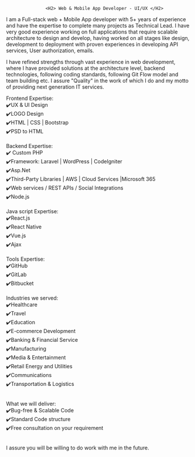 
                   <H2> Web & Mobile App Developer - UI/UX </H2>
I am a Full-stack web + Mobile App developer with 5+ years of experience and have the expertise to complete many projects as Technical Lead. I have very good experience working on full applications that require scalable architecture to design and develop, having worked on all stages like design, development to deployment with proven experiences in developing API services, User authorization, emails.

I have refined strengths through vast experience in web development, where I have provided solutions at the architecture level, backend technologies, following coding standards, following Git Flow model and team building etc. I assure "Quality" in the work of which I do and my motto of providing next generation IT services.

Frontend Expertise:<br>
✔️UX & UI Design <br>
✔️LOGO Design <br>
✔️HTML | CSS | Bootstrap <br>
✔️PSD to HTML <br>
<br>
Backend Expertise:<br>
✔️ Custom PHP <br>
✔️Framework: Laravel | WordPress | CodeIgniter <br>
✔️Asp.Net <br>
✔️Third-Party Libraries | AWS | Cloud Services |Microsoft 365 <br>
✔️Web services / REST APIs / Social Integrations <br>
✔️Node.js<br>
<br>
Java script Expertise: <br>
✔️React.js <br>
✔️React Native <br>
✔️Vue.js <br>
✔️Ajax <br>
<br>
Tools Expertise:<br>
✔️GitHub<br>
✔️GitLab<br>
✔️Bitbucket<br>
<br>
Industries we served:<br>
✔️Healthcare<br>
✔️Travel<br>
✔️Education<br>
✔️E-commerce Development<br>
✔️Banking & Financial Service<br>
✔️Manufacturing<br>
✔️Media & Entertainment<br>
✔️Retail Energy and Utilities<br>
✔️Communications<br>
✔️Transportation & Logistics<br><br>

What we will deliver:<br>
✔️Bug-free & Scalable Code<br>
✔️Standard Code structure<br>
✔️Free consultation on your requirement<br><br>

I assure you will be willing to do work with me in the future.
